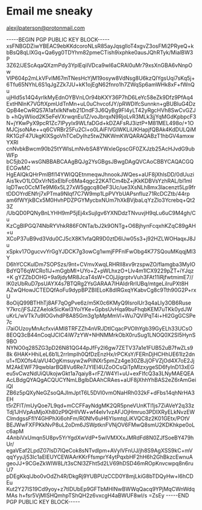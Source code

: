 # Email me sneaky

alexjlpaterson@protonmail.com

-----BEGIN PGP PUBLIC KEY BLOCK-----
xsFNBGDZiwYBEAC9ebKKdcoroNLsR85ayJqsglloT4xgvZ3osFMi2PRyeQ+k
bBsQ8qLlXGq+Qa6yg0TDYhm82pmeCTish9ixphke0ausJQhRTyk/MialBW3P
3Z62/JEScAqaQXzmPdy3YplEqiIVDca9wI6aCRAl0uMr79xsXnGBA6vNnpOw
VIP604p2mLkVFvlM67mTNesHcYjM19osyw8VdNsg8U6kzQIYgsUqi7sKq5j+
6Tfu65NYhL6S1qJgZZk7JU+kK1ojEgN62fnro1h7ZWqSp6amWHk8xF+fWnQu
ujHld5s14Q4yrIkMyEdnOYBVnLOr94bKXY36P7hD6LeYc58eZk9Dfz9PfAq4
ExtHNInK7VGftXpmUdTnMn+uL0uChvcofJY/pRWDIfcSunnkn+gBUBluG4Dz
QpB4eCwRQS7A1afxIkNfwb21DndF3J6QyBg9FI4yLT42yRgcHVh8SwCvGZJb
+hQyWIiod2K5eFeVXrwqnEu1Z/voJbrqxN9RjoLvR3MLk3jjYqMGdKpbpcF3
N+jYKwPyX9pcR1Zc7IPyylx9WLfaDGd+kDZAFsRJ3iztP+M81MEL498o/+1O
MJCjsoNAe++q6CVRBr25Fu2Cl+o0LAiFIVGIWKLiUKHapjfQBAk4KdDULQiM
RK1GzF47UkgKlXSgoVhTCeDyIhz5twZNKWmKWQARAQABzT1hbGV4amxwYXRl
cnNvbkBwcm90b25tYWlsLmNvbSA8YWxleGpscGF0ZXJzb25AcHJvdG9ubWFp
bC5jb20+wsGNBBABCAAgBQJg2YsGBgsJBwgDAgQVCAoCBBYCAQACGQECGwMC
HgEAIQkQHrPmlBfI14YWIQQEtnmeqwJhnookJWQes+aUF8jXhlsDD/0dUuzi
Ais1kvO1LODxVrNSxElbFc6Ma4qgc22KATCm4bZ+jKkKDBVsYzhRAL/bl1mI
lqDTwc0CcMTe9M6x5L27xW5ggcq80eF3Uc/ue3XsNLh8mx3lacenzt5Lp9fr
tDDOYrdENfrj7xPTma9Nlqf7C7W9mp1LpPVYbUAPsnfIuz71RcDCZtb/44rp
am6fWYjkBCx5M0HvhPDZPGYMycbxNUm7hXkBVjbaLqYzZlo3Ycrebq+Qt23Z
/UbQD0PQNyBnLYHH9mP5jEj4xSujlgv6YXNDdzTNvuvjH9qLu6uC9M4gh/Cu
KzCgBIPGQ74NbRYVhkR86FONTa/bJ2k9ONTg+O6BjhynFcqxhKZqC89gAH+u
XCoP37uB9vd3Vdu0CJ5cX8K1vfaQR9D0ztD6IJw05s3+j92HZLWOHaqxJ8Ju
xSpkv17OgucvvYrGgYJDCK7g3owCg1wmjFPFnlFwObg4K77SQouMKqqjMI3Y
D6hYCCKulDm7SOPSzs/9nt+CVmvXwqLRHRII8xv9rzspwZO/flamgba3MyIO
BdYQT6qWCRo1lJ+mGgbMI+UYo+Z+pWLhxzO+Llv4m1lCX9229pZT+iYJqz+K
gYZZbDOHG+9a9jdyMR8JcaT4sW+COjJjigrptvVuh3FAt11iRjfwtmimE7//
lK0zUbRuD7psUAYX4s7BTQRg2YsGARAA7lHAIdrRrIUBq/mtgeLilruPXt8H
AZwQHowJCTEDQfAoFu9dypBPZBIELoK8dIRGxqYKabvCg8c9Tth90G2P+rxU
8oOijQ99BTHhTj8AF7qOgPve6z/m5K0c6KMyQ9IsrolUr3q4aLIy3OB6Ruse
Y7krc/jFSJZZAelok5icKwl3YoiYKe+GpbsUvHqa9buFhqbKEM7uTKk0ydJW
uKrL/wVTk7u9IOGvhdP8A85Gm3g1pMpMmVl+Wu7QVIPqT4i+Hl2GgGCSPe7c
i7aiOUzoyMnAcfxviAMl8TRFZZh4nVRJDtICqacPVOlhYgb39GyELh33UCsO
8EOQ3cB44nCoqlJCIC4iW7zYW+NHNMMrkObX0ruSug1LNOQ0X2SI5HynS9BO
NYNO0q285ZG3pD26N81QG44pJfFy2I6gw7ZETV37a1e1FUB52uB7fwZLs98k
6HAK+HhiLeL6b1L2rrlmpIh0QfDzEnzHx/rPCKsY/FERnDjHCHhUE61Iz2dn
u1+fDXOfs4/aVU4OgKmsuyw2wPiINXr5pmZz4ge30ZBJjOFVZjOd4X7oE2Jj
M2AkEWF79qwbIarBQ8Vu6Re7JYIEl4UZoOCsQiTpMlzxygeSD6fyInD13xEG
eu5vCwzNdUiQUkojwGkt1a7qaiy8+rFZ/W4Yl+uU+exFIfcQ3a3LNyMAEQEA
AcLBdgQYAQgACQUCYNmLBgIbDAAhCRAes+aUF8jXhhYhBAS2eZ6rAmGeiiQl
ZB6z5pQXyNeGZsoQAJImJptT6L5DVl0vmONaHRh032kF+dFbs14qhNrHA3EH
t5rZFlT/mUyQoe7L9qd+mCCFFayNdgMK2QR5pneVUnKTl1js7ZiAVeY2q33z
Tdj1JHVpAsMjoXh80zP9QHIVW+wf4elv1vzAFJOjHmruo3PDIXRyELkNvzEW
ClmdgssFflY4GHPhXi6ohFm/R0Nfv6uH6YIsmtqLiKVQC8z2K01GEtx/POtV
BEJWwFXFPKkNvP8uL2oDm6JSWptknFVNjOV6FMwQ8smU2KDKhkpe0oLc6apM
4AnbiVxUmqn5U8pv5YrYgdXwVdP+5wlVMXXxJMRdFd8N0ZJfSoeBY479hUr/
egaVEaf2LpdZ07IsD7lQeCok8sNTvdlpm+AVylVFnUJ/jh8S9AgXSS9kC+mV
qqYyyJj53Ic1aEIEUYCEWAArKKrFfsmprY4ytPqxbHF2hH6h2GhBkzcEwnuA
geoJJ+9CGeZkWIW8L/t3sCNl3ZFht5d2LV69hDSD46mROpKnvcwpq8n6ruU7
pDEgKkqlJbo0vOdZh4R/DkgRj9YUBPUzCCD0Y8mjLkiG8bTDQyHw+l6hCDEu
Kut2Y27IS19Cd9yoy+z7tIDUbEp9GFTbMHINwBWWqQacq9YPjMqCWnWdqMAs
h+fsr5VjMISHQmhpTShQH2z6vxcgH4aBWUF8wl/s
=ZsEy
-----END PGP PUBLIC KEY BLOCK-----
